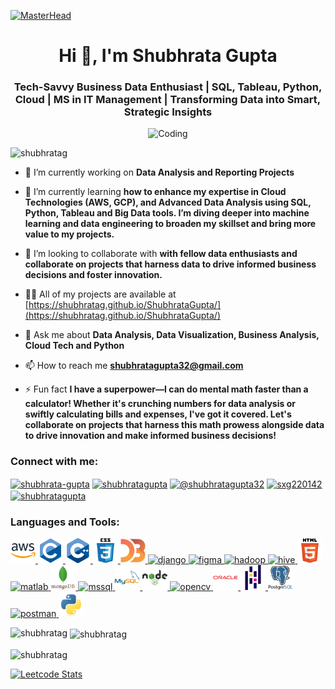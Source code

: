 
[![MasterHead](https://as1.ftcdn.net/v2/jpg/07/11/26/60/1000_F_711266053_vk4mgNhKyUXqFgxEuQ8xOQkKQ03fg7Vj.jpg)](https://shubhratagupta.io)
<h1 align="center">Hi 👋, I'm Shubhrata Gupta</h1>
<h3 align="center">Tech-Savvy Business Data Enthusiast | SQL, Tableau, Python, Cloud | MS in IT Management | Transforming Data into Smart, Strategic Insights</h3>
<p align="center">
  <img width="400" alt="Coding" src="https://miro.medium.com/v2/resize:fit:640/format:webp/1*DsIpnvUFCtKFEXCWLx3g5Q.gif">
</p>
<p align="left"> <img src="https://komarev.com/ghpvc/?username=shubhratag&label=Profile%20views&color=0e75b6&style=flat" alt="shubhratag" /> </p>

- 🔭 I’m currently working on **Data Analysis and Reporting Projects**

- 🌱 I’m currently learning **how to enhance my expertise in Cloud Technologies (AWS, GCP), and Advanced Data Analysis using SQL, Python, Tableau and Big Data tools. I’m diving deeper into machine learning and data engineering to broaden my skillset and bring more value to my projects.**

- 👯 I’m looking to collaborate with **with fellow data enthusiasts and collaborate on projects that harness data to drive informed business decisions and foster innovation.**

- 👨‍💻 All of my projects are available at [https://shubhratag.github.io/ShubhrataGupta/](https://shubhratag.github.io/ShubhrataGupta/)

- 💬 Ask me about **Data Analysis, Data Visualization, Business Analysis, Cloud Tech and Python**

- 📫 How to reach me **shubhratagupta32@gmail.com**

- ⚡ Fun fact **I have a superpower—I can do mental math faster than a calculator! Whether it's crunching numbers for data analysis or swiftly calculating bills and expenses, I've got it covered. Let's collaborate on projects that harness this math prowess alongside data to drive innovation and make informed business decisions!**

<h3 align="left">Connect with me:</h3>
<p align="left">
<a href="https://linkedin.com/in/shubhrata-gupta" target="blank"><img align="center" src="https://raw.githubusercontent.com/rahuldkjain/github-profile-readme-generator/master/src/images/icons/Social/linked-in-alt.svg" alt="shubhrata-gupta" height="30" width="40" /></a>
<a href="https://kaggle.com/shubhratagupta" target="blank"><img align="center" src="https://raw.githubusercontent.com/rahuldkjain/github-profile-readme-generator/master/src/images/icons/Social/kaggle.svg" alt="shubhratagupta" height="30" width="40" /></a>
<a href="https://medium.com/@shubhratagupta32" target="blank"><img align="center" src="https://raw.githubusercontent.com/rahuldkjain/github-profile-readme-generator/master/src/images/icons/Social/medium.svg" alt="@shubhratagupta32" height="30" width="40" /></a>
<a href="https://www.hackerrank.com/sxg220142" target="blank"><img align="center" src="https://raw.githubusercontent.com/rahuldkjain/github-profile-readme-generator/master/src/images/icons/Social/hackerrank.svg" alt="sxg220142" height="30" width="40" /></a>
<a href="https://www.leetcode.com/shubhratagupta" target="blank"><img align="center" src="https://raw.githubusercontent.com/rahuldkjain/github-profile-readme-generator/master/src/images/icons/Social/leet-code.svg" alt="shubhratagupta" height="30" width="40" /></a>
</p>

<h3 align="left">Languages and Tools:</h3>
<p align="left"> <a href="https://aws.amazon.com" target="_blank" rel="noreferrer"> <img src="https://raw.githubusercontent.com/devicons/devicon/master/icons/amazonwebservices/amazonwebservices-original-wordmark.svg" alt="aws" width="40" height="40"/> </a> <a href="https://www.cprogramming.com/" target="_blank" rel="noreferrer"> <img src="https://raw.githubusercontent.com/devicons/devicon/master/icons/c/c-original.svg" alt="c" width="40" height="40"/> </a> <a href="https://www.w3schools.com/cpp/" target="_blank" rel="noreferrer"> <img src="https://raw.githubusercontent.com/devicons/devicon/master/icons/cplusplus/cplusplus-original.svg" alt="cplusplus" width="40" height="40"/> </a> <a href="https://www.w3schools.com/css/" target="_blank" rel="noreferrer"> <img src="https://raw.githubusercontent.com/devicons/devicon/master/icons/css3/css3-original-wordmark.svg" alt="css3" width="40" height="40"/> </a> <a href="https://d3js.org/" target="_blank" rel="noreferrer"> <img src="https://raw.githubusercontent.com/devicons/devicon/master/icons/d3js/d3js-original.svg" alt="d3js" width="40" height="40"/> </a> <a href="https://www.djangoproject.com/" target="_blank" rel="noreferrer"> <img src="https://cdn.worldvectorlogo.com/logos/django.svg" alt="django" width="40" height="40"/> </a> <a href="https://www.figma.com/" target="_blank" rel="noreferrer"> <img src="https://www.vectorlogo.zone/logos/figma/figma-icon.svg" alt="figma" width="40" height="40"/> </a> <a href="https://hadoop.apache.org/" target="_blank" rel="noreferrer"> <img src="https://www.vectorlogo.zone/logos/apache_hadoop/apache_hadoop-icon.svg" alt="hadoop" width="40" height="40"/> </a> <a href="https://hive.apache.org/" target="_blank" rel="noreferrer"> <img src="https://www.vectorlogo.zone/logos/apache_hive/apache_hive-icon.svg" alt="hive" width="40" height="40"/> </a> <a href="https://www.w3.org/html/" target="_blank" rel="noreferrer"> <img src="https://raw.githubusercontent.com/devicons/devicon/master/icons/html5/html5-original-wordmark.svg" alt="html5" width="40" height="40"/> </a> <a href="https://www.mathworks.com/" target="_blank" rel="noreferrer"> <img src="https://upload.wikimedia.org/wikipedia/commons/2/21/Matlab_Logo.png" alt="matlab" width="40" height="40"/> </a> <a href="https://www.mongodb.com/" target="_blank" rel="noreferrer"> <img src="https://raw.githubusercontent.com/devicons/devicon/master/icons/mongodb/mongodb-original-wordmark.svg" alt="mongodb" width="40" height="40"/> </a> <a href="https://www.microsoft.com/en-us/sql-server" target="_blank" rel="noreferrer"> <img src="https://www.svgrepo.com/show/303229/microsoft-sql-server-logo.svg" alt="mssql" width="40" height="40"/> </a> <a href="https://www.mysql.com/" target="_blank" rel="noreferrer"> <img src="https://raw.githubusercontent.com/devicons/devicon/master/icons/mysql/mysql-original-wordmark.svg" alt="mysql" width="40" height="40"/> </a> <a href="https://nodejs.org" target="_blank" rel="noreferrer"> <img src="https://raw.githubusercontent.com/devicons/devicon/master/icons/nodejs/nodejs-original-wordmark.svg" alt="nodejs" width="40" height="40"/> </a> <a href="https://opencv.org/" target="_blank" rel="noreferrer"> <img src="https://www.vectorlogo.zone/logos/opencv/opencv-icon.svg" alt="opencv" width="40" height="40"/> </a> <a href="https://www.oracle.com/" target="_blank" rel="noreferrer"> <img src="https://raw.githubusercontent.com/devicons/devicon/master/icons/oracle/oracle-original.svg" alt="oracle" width="40" height="40"/> </a> <a href="https://pandas.pydata.org/" target="_blank" rel="noreferrer"> <img src="https://raw.githubusercontent.com/devicons/devicon/2ae2a900d2f041da66e950e4d48052658d850630/icons/pandas/pandas-original.svg" alt="pandas" width="40" height="40"/> </a> <a href="https://www.postgresql.org" target="_blank" rel="noreferrer"> <img src="https://raw.githubusercontent.com/devicons/devicon/master/icons/postgresql/postgresql-original-wordmark.svg" alt="postgresql" width="40" height="40"/> </a> <a href="https://postman.com" target="_blank" rel="noreferrer"> <img src="https://www.vectorlogo.zone/logos/getpostman/getpostman-icon.svg" alt="postman" width="40" height="40"/> </a> <a href="https://www.python.org" target="_blank" rel="noreferrer"> <img src="https://raw.githubusercontent.com/devicons/devicon/master/icons/python/python-original.svg" alt="python" width="40" height="40"/> </a> </p>

<p><img align="left" src="https://github-readme-stats.vercel.app/api/top-langs?username=shubhratag&show_icons=true&locale=en&layout=compact" alt="shubhratag" /></p>

<p>&nbsp;<img align="center" src="https://github-readme-stats.vercel.app/api?username=shubhratag&show_icons=true&locale=en" alt="shubhratag" /></p>

<p><img align="center" src="https://github-readme-streak-stats.herokuapp.com/?user=shubhratag&" alt="shubhratag" /></p>

[![Leetcode Stats](https://github.com/shubhratag)](https://github.com/shubhratag)
